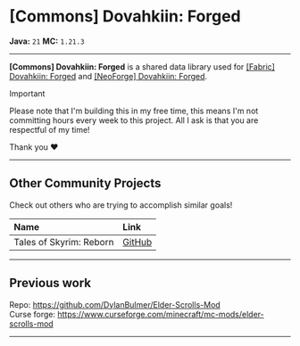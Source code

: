 # [Commons] Dovahkiin: Forged
**Java:** `21` **MC:** `1.21.3`

---

**[Commons] Dovahkiin: Forged** is a shared data library used for 
[[Fabric] Dovahkiin: Forged](https://github.com/DylanBulmer/dovahkiin-forged-fabric) and
[[NeoForge] Dovahkiin: Forged](https://github.com/DylanBulmer/dovahkiin-forged-neoforge).

> [!IMPORTANT]
> Please note that I'm building this in my free time, this means I'm not committing hours every week to this project.
> All I ask is that you are respectful of my time!
>
> Thank you :heart:

---

## Other Community Projects

Check out others who are trying to accomplish similar goals!

| Name                    | Link                                                 |
|:------------------------|:-----------------------------------------------------|
| Tales of Skyrim: Reborn | [GitHub](https://github.com/f1lasek/Tales-of-Skyrim) |

---

## Previous work

Repo: https://github.com/DylanBulmer/Elder-Scrolls-Mod <br/>
Curse forge: https://www.curseforge.com/minecraft/mc-mods/elder-scrolls-mod

---

